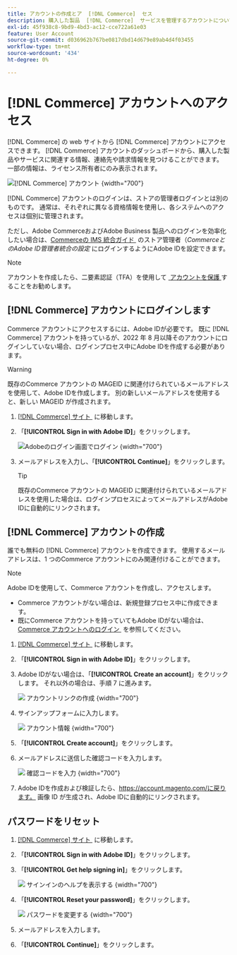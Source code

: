 ```yaml
---
title: アカウントの作成とア  [!DNL Commerce]  セス
description: 購入した製品  [!DNL Commerce]  サービスを管理するアカウントについて説明します。
exl-id: 45f938c8-9bd9-4bd3-ac12-cce722a61e03
feature: User Account
source-git-commit: d036962b767be0817dbd14d679e89ab4d4f03455
workflow-type: tm+mt
source-wordcount: '434'
ht-degree: 0%

---
```



# [!DNL Commerce] アカウントへのアクセス

[!DNL Commerce] の web サイトから [!DNL Commerce] アカウントにアクセスできます。 [!DNL Commerce] アカウントのダッシュボードから、購入した製品やサービスに関連する情報、連絡先や請求情報を見つけることができます。 一部の情報は、ライセンス所有者にのみ表示されます。

![[!DNL Commerce] アカウント &#x200B;](./assets/home-acct.png){width="700"}

[!DNL Commerce] アカウントのログインは、ストアの管理者ログインとは別のものです。 通常は、それぞれに異なる資格情報を使用し、各システムへのアクセスは個別に管理されます。

ただし、Adobe CommerceおよびAdobe Business 製品へのログインを効率化したい場合は、[Commerceの IMS 統合ガイド &#x200B;](https://experienceleague.adobe.com/ja/docs/commerce-admin/start/admin/ims/adobe-ims-config) のストア管理者（*CommerceとのAdobe ID管理者統合の設定* にログインするようにAdobe IDを設定できます。

>[!NOTE]
>
>アカウントを作成したら、二要素認証（TFA）を使用して [&#x200B; アカウントを保護 &#x200B;](commerce-account-secure.md) することをお勧めします。

## [!DNL Commerce] アカウントにログインします

Commerce アカウントにアクセスするには、Adobe IDが必要です。 既に [!DNL Commerce] アカウントを持っているが、2022 年 8 月以降そのアカウントにログインしていない場合、ログインプロセス中にAdobe IDを作成する必要があります。

>[!WARNING]
>
>既存のCommerce アカウントの MAGEID に関連付けられているメールアドレスを使用して、Adobe IDを作成します。 別の新しいメールアドレスを使用すると、新しい MAGEID が作成されます。

1. [[!DNL Commerce]  サイト &#x200B;](https://account.magento.com/customer/account/login/) に移動します。

1. 「**[!UICONTROL Sign in with Adobe ID]**」をクリックします。

   ![Adobeのログイン画面でログイン &#x200B;](./assets/sign-in-with-adobe.png){width="700"}

1. メールアドレスを入力し、「**[!UICONTROL Continue]**」をクリックします。

   >[!TIP]
   >
   >既存のCommerce アカウントの MAGEID に関連付けられているメールアドレスを使用した場合は、ログインプロセスによってメールアドレスがAdobe IDに自動的にリンクされます。

## [!DNL Commerce] アカウントの作成

誰でも無料の [!DNL Commerce] アカウントを作成できます。 使用するメールアドレスは、1 つのCommerce アカウントにのみ関連付けることができます。

>[!NOTE]
>
>Adobe IDを使用して、Commerce アカウントを作成し、アクセスします。
>- Commerce アカウントがない場合は、新規登録プロセス中に作成できます。
>- 既にCommerce アカウントを持っていてもAdobe IDがない場合は、[Commerce アカウントへのログイン &#x200B;](#log-in-to-your-dnl-commerce-account) を参照してください。

1. [[!DNL Commerce]  サイト &#x200B;](https://account.magento.com/customer/account/login/) に移動します。

1. 「**[!UICONTROL Sign in with Adobe ID]**」をクリックします。

1. Adobe IDがない場合は、「**[!UICONTROL Create an account]**」をクリックします。 それ以外の場合は、手順 7 に進みます。

   ![&#x200B; アカウントリンクの作成 &#x200B;](./assets/account-create-link.png){width="700"}

1. サインアップフォームに入力します。

   ![&#x200B; アカウント情報 &#x200B;](./assets/account-create.png){width="700"}

1. 「**[!UICONTROL Create account]**」をクリックします。

1. メールアドレスに送信した確認コードを入力します。

   ![&#x200B; 確認コードを入力 &#x200B;](./assets/verification-code.png){width="700"}

1. Adobe IDを作成および検証したら、https://account.magento.com/に戻ります。 画像 ID が生成され、Adobe IDに自動的にリンクされます。

## パスワードをリセット

1. [[!DNL Commerce]  サイト &#x200B;](https://account.magento.com/customer/account/login/) に移動します。

1. 「**[!UICONTROL Sign in with Adobe ID]**」をクリックします。

1. 「**[!UICONTROL Get help signing in]**」をクリックします。

   ![&#x200B; サインインのヘルプを表示する &#x200B;](./assets/sign-in-get-help.png){width="700"}

1. 「**[!UICONTROL Reset your password]**」をクリックします。

   ![&#x200B; パスワードを変更する &#x200B;](./assets/change-password.png){width="700"}

1. メールアドレスを入力します。

1. 「**[!UICONTROL Continue]**」をクリックします。
